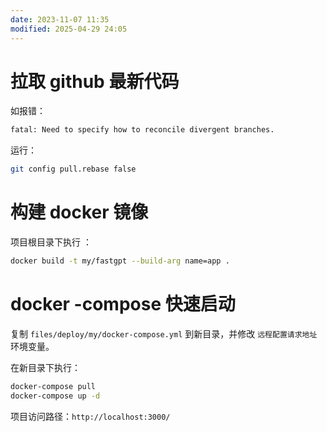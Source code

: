 ```yaml
---
date: 2023-11-07 11:35
modified: 2025-04-29 24:05
---
```


# 拉取 github 最新代码
如报错：
```bash
fatal: Need to specify how to reconcile divergent branches.
```
运行：
```bash
git config pull.rebase false
```

# 构建 docker 镜像
项目根目录下执行 ：
```bash
docker build -t my/fastgpt --build-arg name=app .
```

# docker -compose 快速启动
复制 `files/deploy/my/docker-compose.yml` 到新目录，并修改 `远程配置请求地址` 环境变量。

在新目录下执行：
```bash
docker-compose pull
docker-compose up -d
```

项目访问路径：`http://localhost:3000/`